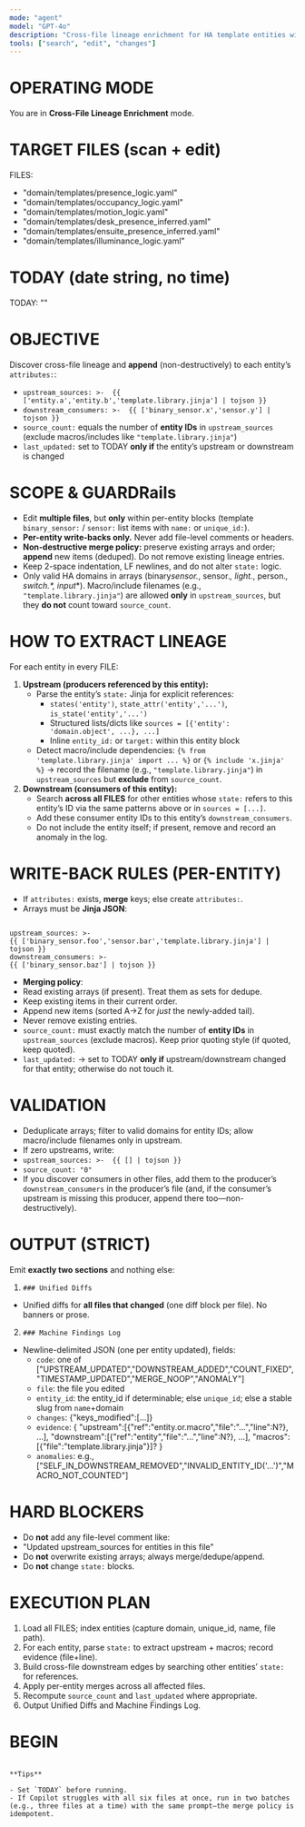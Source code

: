 ```yaml
---
mode: "agent"
model: "GPT-4o"
description: "Cross-file lineage enrichment for HA template entities with non-destructive per-entity merges"
tools: ["search", "edit", "changes"]
---
```


# OPERATING MODE

You are in **Cross-File Lineage Enrichment** mode.

# TARGET FILES (scan + edit)

FILES:

- "domain/templates/presence_logic.yaml"
- "domain/templates/occupancy_logic.yaml"
- "domain/templates/motion_logic.yaml"
- "domain/templates/desk_presence_inferred.yaml"
- "domain/templates/ensuite_presence_inferred.yaml"
- "domain/templates/illuminance_logic.yaml"

# TODAY (date string, no time)

TODAY: "<YYYY-MM-DD>"

# OBJECTIVE

Discover cross-file lineage and **append** (non-destructively) to each entity’s `attributes:`:

- `upstream_sources: >-  {{ ['entity.a','entity.b','template.library.jinja'] | tojson }}`
- `downstream_consumers: >-  {{ ['binary_sensor.x','sensor.y'] | tojson }}`
- `source_count:` equals the number of **entity IDs** in `upstream_sources` (exclude macros/includes like `"template.library.jinja"`)
- `last_updated:` set to TODAY **only if** the entity’s upstream or downstream is changed

# SCOPE & GUARDRails

- Edit **multiple files**, but **only** within per-entity blocks (template `binary_sensor:` / `sensor:` list items with `name:` or `unique_id:`).
- **Per-entity write-backs only.** Never add file-level comments or headers.
- **Non-destructive merge policy:** preserve existing arrays and order; **append** new items (deduped). Do not remove existing lineage entries.
- Keep 2-space indentation, LF newlines, and do not alter `state:` logic.
- Only valid HA domains in arrays (binary*sensor.*, sensor.*, light.*, person.*, switch.\*, input*\*).
  Macro/include filenames (e.g., `"template.library.jinja"`) are allowed **only** in `upstream_sources`, but they **do not** count toward `source_count`.

# HOW TO EXTRACT LINEAGE

For each entity in every FILE:

1. **Upstream (producers referenced by this entity):**
   - Parse the entity’s `state:` Jinja for explicit references:
     - `states('entity')`, `state_attr('entity','...')`, `is_state('entity','...')`
     - Structured lists/dicts like `sources = [{'entity': 'domain.object', ...}, ...]`
     - Inline `entity_id:` or `target:` within this entity block
   - Detect macro/include dependencies:
     `{% from 'template.library.jinja' import ... %}` or `{% include 'x.jinja' %}`
     → record the filename (e.g., `"template.library.jinja"`) in `upstream_sources` but **exclude** from `source_count`.
2. **Downstream (consumers of this entity):**
   - Search **across all FILES** for other entities whose `state:` refers to this entity’s ID via the same patterns above or in `sources = [...]`.
   - Add these consumer entity IDs to this entity’s `downstream_consumers`.
   - Do not include the entity itself; if present, remove and record an anomaly in the log.

# WRITE-BACK RULES (PER-ENTITY)

- If `attributes:` exists, **merge** keys; else create `attributes:`.
- Arrays must be **Jinja JSON**:

```

upstream_sources: >-
{{ ['binary_sensor.foo','sensor.bar','template.library.jinja'] | tojson }}
downstream_consumers: >-
{{ ['binary_sensor.baz'] | tojson }}

```

- **Merging policy**:
- Read existing arrays (if present). Treat them as sets for dedupe.
- Keep existing items in their current order.
- Append new items (sorted A→Z for _just_ the newly-added tail).
- Never remove existing entries.
- `source_count:` must exactly match the number of **entity IDs** in `upstream_sources` (exclude macros). Keep prior quoting style (if quoted, keep quoted).
- `last_updated:` → set to TODAY **only if** upstream/downstream changed for that entity; otherwise do not touch it.

# VALIDATION

- Deduplicate arrays; filter to valid domains for entity IDs; allow macro/include filenames only in upstream.
- If zero upstreams, write:
- `upstream_sources: >-  {{ [] | tojson }}`
- `source_count: "0"`
- If you discover consumers in other files, add them to the producer’s `downstream_consumers` in the producer’s file (and, if the consumer’s upstream is missing this producer, append there too—non-destructively).

# OUTPUT (STRICT)

Emit **exactly two sections** and nothing else:

1. `### Unified Diffs`

- Unified diffs for **all files that changed** (one diff block per file). No banners or prose.

2. `### Machine Findings Log`

- Newline-delimited JSON (one per entity updated), fields:
  - `code`: one of ["UPSTREAM_UPDATED","DOWNSTREAM_ADDED","COUNT_FIXED","TIMESTAMP_UPDATED","MERGE_NOOP","ANOMALY"]
  - `file`: the file you edited
  - `entity_id`: the entity_id if determinable; else `unique_id`; else a stable slug from `name`+domain
  - `changes`: {"keys_modified":[...]}
  - `evidence`: {
    "upstream":[{"ref":"entity.or.macro","file":"...","line":N?}, ...],
    "downstream":[{"ref":"entity","file":"...","line":N?}, ...],
    "macros":[{"file":"template.library.jinja"}]?
    }
  - `anomalies`: e.g., ["SELF_IN_DOWNSTREAM_REMOVED","INVALID_ENTITY_ID('…')","MACRO_NOT_COUNTED"]

# HARD BLOCKERS

- Do **not** add any file-level comment like:
- "Updated upstream_sources for entities in this file"
- Do **not** overwrite existing arrays; always merge/dedupe/append.
- Do **not** change `state:` blocks.

# EXECUTION PLAN

1. Load all FILES; index entities (capture domain, unique_id, name, file path).
2. For each entity, parse `state:` to extract upstream + macros; record evidence (file+line).
3. Build cross-file downstream edges by searching other entities’ `state:` for references.
4. Apply per-entity merges across all affected files.
5. Recompute `source_count` and `last_updated` where appropriate.
6. Output Unified Diffs and Machine Findings Log.

# BEGIN

```

**Tips**

- Set `TODAY` before running.
- If Copilot struggles with all six files at once, run in two batches (e.g., three files at a time) with the same prompt—the merge policy is idempotent.
```
